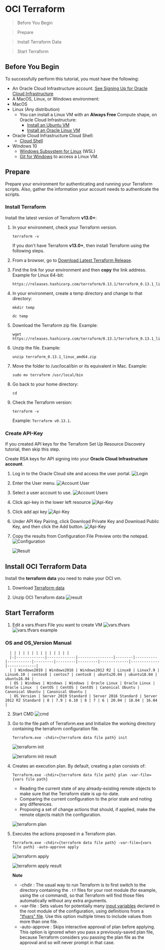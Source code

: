OCI Terraform
============

> Before You Begin

> Prepare

> Install Terraform Data

> Start Terraform



## Before You Begin
To successfully perform this tutorial, you must have the following:

   * An Oracle Cloud Infrastructure account. [See Signing Up for Oracle Cloud Infrastructure](https://docs.oracle.com/en-us/iaas/Content/GSG/Tasks/signingup.htm)
   * A MacOS, Linux, or Windows environment:
   * MacOS
   * Linux (Any distribution)
      - You can install a Linux VM with an **Always Free** Compute shape, on Oracle Cloud Infrastructure:
         +  [Install an Ubuntu VM](https://docs.oracle.com/iaas/developer-tutorials/tutorials/helidon-on-ubuntu/01oci-ubuntu-helidon-summary.htm#create-ubuntu-vm)
         +  [Install an Oracle Linux VM](https://docs.oracle.com/iaas/developer-tutorials/tutorials/apache-on-oracle-linux/01oci-ol-apache-summary.htm#create-oracle-linux-vm)
   * Oracle Cloud Infrastructure Cloud Shell:
      -  [Cloud Shell](https://docs.oracle.com/iaas/Content/API/Concepts/cloudshellintro.htm)
   * Windows 10
      -  [Windows Subsystem for Linux](https://ubuntu.com/wsl) (WSL)
      -  [Git for Windows](https://gitforwindows.org/) to access a Linux VM.



## Prepare
Prepare your environment for authenticating and running your Terraform scripts. Also, gather the information your account needs to authenticate the scripts.

### Install Terraform
   Install the latest version of Terraform **v13.0+**:

   1. In your environment, check your Terraform version.
      ```script
      terraform -v
      ```

      If you don't have Terraform **v13.0+**, then install Terraform using the following steps.

   2. From a browser, go to [Download Latest Terraform Release](https://www.terraform.io/downloads.html).

   3. Find the link for your environment and then **copy** the link address. Example for Linux 64-bit:
      ```script
      https://releases.hashicorp.com/terraform/0.13.1/terraform_0.13.1_linux_amd64.zip
      ```

   4. In your environment, create a temp directory and change to that directory:
      ```script
      mkdir temp
      ```
      ```script
      dc temp
      ```

   5. Download the Terraform zip file. Example:
      ```script
      wget https://releases.hashicorp.com/terraform/0.13.1/terraform_0.13.1_linux_amd64.zip
      ```

   6. Unzip the file. Example:
      ```script
      unzip terraform_0.13.1_linux_amd64.zip
      ```

   7. Move the folder to /usr/local/bin or its equivalent in Mac. Example:
      ```script
      sudo mv terraform /usr/local/bin
      ```

   8. Go back to your home directory:
      ```script
      cd
      ```

   9. Check the Terraform version:
      ```script
      terraform -v
      ```

      Example: `Terraform v0.13.1`.

### Create API-Key
   If you created API keys for the Terraform Set Up Resource Discovery tutorial, then skip this step.

   Create RSA keys for API signing into your **Oracle Cloud Infrastructure account**.

   1. Log in to the Oracle Cloud site and access the user portal.
      ![Login](https://objectstorage.ap-seoul-1.oraclecloud.com/p/UintikT5Bz9_ciVuEgqCJ1b1d34PzwoDZM1HV2trqjydCVx7XQbaOLRRR5PWep9T/n/cnfyb6dq82p9/b/test_bucket/o/login.png)  

   2. Enter the User menu.
      ![Account User](https://objectstorage.ap-seoul-1.oraclecloud.com/p/ZOKRkEnpLI3IHFs80_aW3Ciy6HTd-skSGzNuZ2fzSywbU6MSdWf2U5dOxN9ID_1X/n/cnfyb6dq82p9/b/test_bucket/o/Select%20Users.png)  

   3. Select a user account to use.
      ![Account Users](https://objectstorage.ap-seoul-1.oraclecloud.com/p/Mj3mBoNkl6NWjDLhtxfe63J-4Lq2r6VyKoZIxFOYEus_uUxy4KO4yL8-1O-EXKAX/n/cnfyb6dq82p9/b/test_bucket/o/Account%20Users.png)

   4. Click api-key in the lower left resource
      ![Api-Key](https://objectstorage.ap-seoul-1.oraclecloud.com/p/loI-emg6u0lh9fUSBcYtOxB3sHrZdReHE8w9UShac3o07rV1YxGrdDRomJedjeFm/n/cnfyb6dq82p9/b/test_bucket/o/Select%20API.png)

   5. Click add api key
      ![Api-Key](https://objectstorage.ap-seoul-1.oraclecloud.com/p/0h6Wa3WGv6TxKdlToZiSF1y8DKfb5OzUyk1FoNOwqcI3Uia4H-6en1OJ6QrKjax2/n/cnfyb6dq82p9/b/test_bucket/o/Add%20API.png)

   6. Under API Key Pairing, click Download Private Key and Download Public Key, and then click the Add button.
      ![Api-Key](https://objectstorage.ap-seoul-1.oraclecloud.com/p/LWIhfi13CPLouybPpS7Y4CBIz0C6kBRvSdnhk3CJPmvkZ1i3Q_oIT6FSPoSEVEY3/n/cnfyb6dq82p9/b/test_bucket/o/Add%20API%20Key.png)

   7. Copy the results from Configuration File Preview onto the notepad.
      ![Configuration](https://objectstorage.ap-seoul-1.oraclecloud.com/p/-Zt31hsQBx_ZeziV66Ht-7lpHmaq6DaEEougk4XsNSAjKGTMex2IXXK217ksmbGr/n/cnfyb6dq82p9/b/test_bucket/o/Configuration.png)

      ![Result](https://objectstorage.ap-seoul-1.oraclecloud.com/p/gOxnRsQzQnxPaDe0qlPc7nOh4-Kdnzq6mu3OmJiUueDOPKhiBh3rPHaJDsaGJqi5/n/cnfyb6dq82p9/b/test_bucket/o/Result.png)

  

## Install OCI Terraform Data
   Install the **terraform data** you need to make your OCI vm.

   1. Download [Terraform data](https://objectstorage.ap-seoul-1.oraclecloud.com/p/bHkV4FBOsJqlTk5LoAGB0er2eazIffo0GayOxpnXl3NmIFiw-OOmC_r7k3QnwX9k/n/cnfyb6dq82p9/b/test_bucket/o/oci.zip)

   2. Unzip OCI Terraform data
      ![result](https://objectstorage.ap-seoul-1.oraclecloud.com/p/prTLqef95IlqW3cUVx69HQXbajaVw8JjmyMIswxKEzKv1UdHSab4TP17R9BxoY59/n/cnfyb6dq82p9/b/test_bucket/o/result_Extract_zip.png)
  


## Start Terraform

   1. Edit a vars.tfvars File you want to create VM
      ![vars.tfvars](https://objectstorage.ap-seoul-1.oraclecloud.com/p/OamyrtOzj--tgs_MItd7Ns17tDiHrwXRPo86I-HX81_D1AnYoBY5a-DrYUON6whZ/n/cnfyb6dq82p9/b/test_bucket/o/open_vars.tfvars.png)
      ![vars.tfvars example](https://objectstorage.ap-seoul-1.oraclecloud.com/p/MpiLFhwOzZxEpR0JhRTE_mCVurhRsbtlcBZ5zzzckjTKFa5XA7uzlz5igeLvBHFq/n/cnfyb6dq82p9/b/test_bucket/o/vars.tfvars_update.png)

   ### OS and OS_Version Manual
      | | | | | | | | | | | | | |
      |-|-------------|-------------|----------------|--------|----------|-----------|---------|---------|---------|-------------|-------------|-------------|
      | | Windows2019 | Windows2016 | Windows2012 R2 | Linux8 | Linux7.9 | Linux6.10 | centos8 | centos7 | centos8 | ubuntu20.04 | ubuntu18.04 | ubuntu16.04 |
      | OS | Windows | Windows | Windows | Oracle Linux | Oracle Linux | Oracle Linux  | CentOS | CentOS | CentOS | Canonical Ubuntu | Canonical Ubuntu | Canonical Ubuntu |
      | OS_Version | Server 2019 Standard | Server 2016 Standard | Server 2012 R2 Standard | 8 | 7.9 | 6.10 | 8 | 7 | 6 | 20.04 | 18.04 | 16.04 |

   2. Start CMD
      ![cmd](https://objectstorage.ap-seoul-1.oraclecloud.com/p/e8Z1D4LRTo5lMKNazFMPk336Tj7f3dDBiiTY3nncP55Mcn3_ZamU7rh95bdJ_f6T/n/cnfyb6dq82p9/b/test_bucket/o/run_cmd.png)

   3. Go to the file path of Terraform.exe and Initialize the working directory containing the terraform configuration file.
      ```script
      Terraform.exe -chdir={terraform data file path} init
      ```
      ![terraform init](https://objectstorage.ap-seoul-1.oraclecloud.com/p/-MbOI7iohBzYf0nZigfNbluXOaa8rRypdsxlBNWSwNKFzpRk0e-bGGbtYPRXmj6f/n/cnfyb6dq82p9/b/test_bucket/o/terraform%20init.png)
   
      ![terraform init result](https://objectstorage.ap-seoul-1.oraclecloud.com/p/T2z5bSTqorrNiI6jSOU8McxhVhPYiXkhUnEsvj3aA0xiXeI6vVmwb0IqZcxLNNcE/n/cnfyb6dq82p9/b/test_bucket/o/result_terraform%20init.png)


   4. Creates an execution plan. By default, creating a plan consists of:
      ```script
      Terraform.exe -chdir={terraform data file path} plan -var-file={vars file path}
      ```

      * Reading the current state of any already-existing remote objects to make sure that the Terraform state is up-to-date.
      * Comparing the current configuration to the prior state and noting any differences.
      * Proposing a set of change actions that should, if applied, make the remote objects match the configuration.

      ![terraform plan](https://objectstorage.ap-seoul-1.oraclecloud.com/p/6TzI1DE25F7qRGJr2dO4lPleSx-nzdV5OnqnHUBPvpohyKJXCcPg7hsu6YyNe19r/n/cnfyb6dq82p9/b/test_bucket/o/terraform%20plan.png)

   5. Executes the actions proposed in a Terraform plan.
      ```script
      Terraform.exe -chdir={terraform data file path} -var-file={vars file path} -auto-approve apply
      ```

      ![terraform apply](https://objectstorage.ap-seoul-1.oraclecloud.com/p/D-Av4dANh4d5I_8Amyi--N1VjxM-SK2aMHQj3ph3txIyEdseuyJzaJMbKIWSkZdH/n/cnfyb6dq82p9/b/test_bucket/o/terraform%20apply.png)

      ![terraform apply result](https://objectstorage.ap-seoul-1.oraclecloud.com/p/fSnqf6g_jlGLFHzuiNQZ1v5ZbYK7EFn7V1zGTu2T3Qr4wfzCr-nBNAHlaJXMW_yd/n/cnfyb6dq82p9/b/test_bucket/o/result_terraform%20apply.png)

      **Note**
         * -chdir : The usual way to run Terraform is to first switch to the directory containing the `.tf` files for your root module (for example, using the `cd` command), so that Terraform will find those files automatically without any extra arguments.
         * -var-file : Sets values for potentially many [input variables](https://www.terraform.io/docs/language/values/variables.html) declared in the root module of the configuration, using definitions from a ["tfvars" file](https://www.terraform.io/docs/language/values/variables.html#variable-definitions-tfvars-files). Use this option multiple times to include values from more than one file.
         * -auto-approve : Skips interactive approval of plan before applying. This option is ignored when you pass a previously-saved plan file, because Terraform considers you passing the plan file as the approval and so will never prompt in that case.
    
